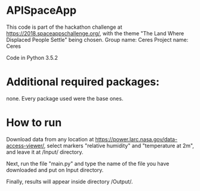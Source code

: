 # APISpaceApp
This code is part of the hackathon challenge at https://2018.spaceappschallenge.org/, with the theme "The Land Where Displaced People Settle" being chosen.
Group name: Ceres
Project name: Ceres

Code in Python 3.5.2

# Additional required packages:
none. Every package used were the base ones.

# How to run
Download data from any location at https://power.larc.nasa.gov/data-access-viewer/, select markers "relative humidity" and "temperature  at 2m", and leave it at /Input/ directory.

Next, run the file "main.py" and type the name of the file you have downloaded and put on Input directory.

Finally, results will appear inside directory /Output/.

